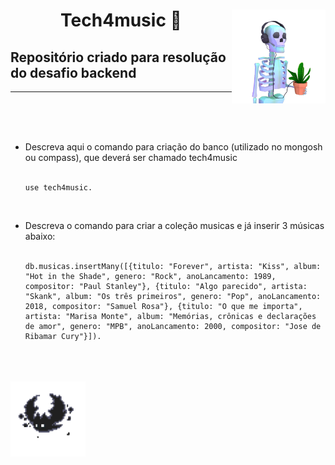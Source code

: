<h1 align="center"> Tech4music 🎵<img src="./.banner/skeleton.gif" height="150px" align="right"></h1>


<h2 align="left">Repositório criado para resolução <br>do desafio backend</h2>

---

<br>
<br>
<br>

<ul>
    <li>Descreva aqui o comando para criação do banco (utilizado no mongosh ou
compass), que deverá ser chamado tech4music</li>

<br>

    use tech4music.
</ul>

<br>

<ul>
    <li>Descreva o comando para criar a coleção musicas e já inserir 3 músicas abaixo:</li>

<br>

    db.musicas.insertMany([{titulo: "Forever", artista: "Kiss", album: "Hot in the Shade", genero: "Rock", anoLancamento: 1989, compositor: "Paul Stanley"}, {titulo: "Algo parecido", artista: "Skank", album: "Os três primeiros", genero: "Pop", anoLancamento: 2018, compositor: "Samuel Rosa"}, {titulo: "O que me importa", artista: "Marisa Monte", album: "Memórias, crônicas e declarações de amor", genero: "MPB", anoLancamento: 2000, compositor: "Jose de Ribamar Cury"}]).
</ul>

<br>
<br>
<br>
<img src="./.banner/zobat.gif" height="120px">